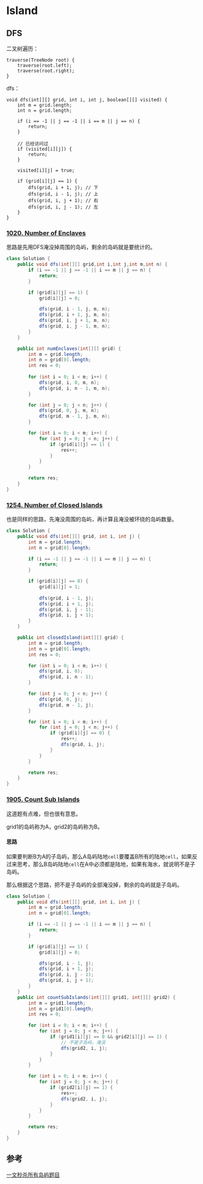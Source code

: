 # Island

## DFS
二叉树遍历：
```
traverse(TreeNode root) {
    traverse(root.left);
    traverse(root.right);
}
```

dfs：
```
void dfs(int[][] grid, int i, int j, boolean[][] visited) {
    int m = grid.length;
    int n = grid.length;

    if (i == -1 || j == -1 || i == m || j == n) {
        return;
    }

    // 已经访问过
    if (visited[i][j]) {
        return;
    }

    visited[i][j] = true;

    if (grid[i][j] == 1) {
        dfs(grid, i + 1, j); // 下
        dfs(grid, i - 1, j); // 上
        dfs(grid, i, j + 1); // 右
        dfs(grid, i, j - 1); // 左
    }
}
```

### [1020. Number of Enclaves](https://leetcode.com/problems/number-of-enclaves/description/)

思路是先用DFS淹没掉周围的岛屿，剩余的岛屿就是要统计的。


```java
class Solution {
    public void dfs(int[][] grid,int i,int j,int m,int n) {
        if (i == -1 || j == -1 || i == m || j == n) {
            return;
        }

        if (grid[i][j] == 1) {
            grid[i][j] = 0;

            dfs(grid, i - 1, j, m, n);
            dfs(grid, i + 1, j, m, n);
            dfs(grid, i, j + 1, m, n);
            dfs(grid, i, j - 1, m, n);
        }
    }

    public int numEnclaves(int[][] grid) {
        int m = grid.length;
        int n = grid[0].length;
        int res = 0;
        
        for (int i = 0; i < m; i++) {
            dfs(grid, i, 0, m, n);
            dfs(grid, i, n - 1, m, n);
        }

        for (int j = 0; j < n; j++) {
            dfs(grid, 0, j, m, n);
            dfs(grid, m - 1, j, m, n);
        }

        for (int i = 0; i < m; i++) {
            for (int j = 0; j < n; j++) {
                if (grid[i][j] == 1) {
                    res++;
                }
            }
        }

        return res;
    }
}

```

### [1254. Number of Closed Islands](https://leetcode.com/problems/number-of-closed-islands/)

也是同样的思路，先淹没周围的岛屿，再计算且淹没被环绕的岛屿数量。

```java
class Solution {
    public void dfs(int[][] grid, int i, int j) {
        int m = grid.length;
        int n = grid[0].length;

        if (i == -1 || j == -1 || i == m || j == n) {
            return;
        }

        if (grid[i][j] == 0) {
            grid[i][j] = 1;
            
            dfs(grid, i - 1, j);
            dfs(grid, i + 1, j);
            dfs(grid, i, j - 1);
            dfs(grid, i, j + 1);
        }
    }

    public int closedIsland(int[][] grid) {
        int m = grid.length;
        int n = grid[0].length;
        int res = 0;

        for (int i = 0; i < m; i++) {
            dfs(grid, i, 0);
            dfs(grid, i, n - 1);
        }

        for (int j = 0; j < n; j++) {
            dfs(grid, 0, j);
            dfs(grid, m - 1, j);
        }

        for (int i = 0; i < m; i++) {
            for (int j = 0; j < n; j++) {
                if (grid[i][j] == 0) {
                    res++;
                    dfs(grid, i, j);
                }
            }
        }

        return res;
    }
}
```

### [1905. Count Sub Islands](https://leetcode.com/problems/count-sub-islands/description/)

这道题有点难，但也很有意思。

grid1的岛屿称为A，grid2的岛屿称为B。

#### 思路
如果要判断B为A的子岛屿，那么A岛屿陆地`cell`要覆盖B所有的陆地`cell`，如果反过来思考，那么B岛屿陆地`cell`在A中必须都是陆地，如果有海水，就说明不是子岛屿。

那么根据这个思路，把不是子岛屿的全部淹没掉，剩余的岛屿就是子岛屿。

```java
class Solution {
    public void dfs(int[][] grid, int i, int j) {
        int m = grid.length;
        int n = grid[0].length;

        if (i == -1 || j == -1 || i == m || j == n) {
            return;
        }

        if (grid[i][j] == 1) {
            grid[i][j] = 0;

            dfs(grid, i - 1, j);
            dfs(grid, i + 1, j);
            dfs(grid, i, j - 1);
            dfs(grid, i, j + 1);
        }
    }
    public int countSubIslands(int[][] grid1, int[][] grid2) {
        int m = grid1.length;
        int n = grid1[0].length;
        int res = 0;

        for (int i = 0; i < m; i++) {
            for (int j = 0; j < n; j++) {
                if (grid1[i][j] == 0 && grid2[i][j] == 1) {
                    // 不是子岛屿，淹没
                    dfs(grid2, i, j);
                }
            }
        }

        for (int i = 0; i < m; i++) {
            for (int j = 0; j < n; j++) {
                if (grid2[i][j] == 1) {
                    res++;
                    dfs(grid2, i, j);
                }
            }
        }

        return res;
    }
}
```


## 参考

[一文秒杀所有岛屿题目](https://labuladong.github.io/algo/di-san-zha-24031/bao-li-sou-96f79/yi-wen-mia-4f482/)